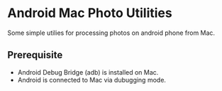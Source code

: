 # Android Mac Photo Utilities
Some simple utilies for processing photos on android phone from Mac. 

## Prerequisite 
- Android Debug Bridge (adb) is installed on Mac.
- Android is connected to Mac via dubugging mode.
